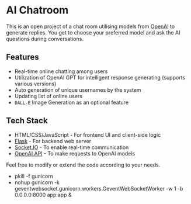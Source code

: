 # AI Chatroom

This is an open project of a chat room utilising models from [OpenAI](https://openai.com/) to generate replies. You get to choose your preferred model and ask the AI questions during conversations.

## Features

* Real-time online chatting among users
* Utilization of OpenAI GPT for intelligent response generating (supports various versions)
* Auto generation of unique usernames by the system
* Updating list of online users
* `DALL-E` Image Generation as an optional feature



## Tech Stack

* HTML/CSS/JavaScript - For frontend UI and client-side logic  
* [Flask](https://flask.palletsprojects.com/en/2.0.x/) - For backend web server 
* [Socket.IO](https://socket.io) - To enable real-time communication
* [OpenAI API](https://beta.openai.com/docs/introduction/library-reference/chapter-openai-api/reference/#python-library-v030) - To make requests to OpenAI models

Feel free to modify or extend the code according to your needs.






* pkill -f gunicorn
* nohup gunicorn -k geventwebsocket.gunicorn.workers.GeventWebSocketWorker -w 1 -b 0.0.0.0:8000 app:app &
